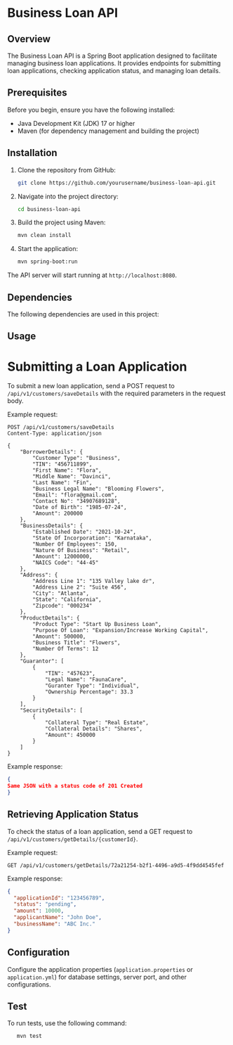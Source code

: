 # Business Loan API

## Overview

The Business Loan API is a Spring Boot application designed to facilitate managing business loan applications. It provides endpoints for submitting loan applications, checking application status, and managing loan details.

## Prerequisites

Before you begin, ensure you have the following installed:
- Java Development Kit (JDK) 17 or higher
- Maven (for dependency management and building the project)

## Installation

1. Clone the repository from GitHub:
   ```bash
   git clone https://github.com/yourusername/business-loan-api.git
2. Navigate into the project directory:
   ```bash
   cd business-loan-api
3. Build the project using Maven:
   ```bash
   mvn clean install
4. Start the application:
   ```bash
   mvn spring-boot:run

The API server will start running at `http://localhost:8080`.

## Dependencies

The following dependencies are used in this project:



## Usage

# Submitting a Loan Application

To submit a new loan application, send a POST request to `/api/v1/customers/saveDetails` with the required parameters in the request body.

Example request:

```http
POST /api/v1/customers/saveDetails
Content-Type: application/json

{
    "BorrowerDetails": {
        "Customer Type": "Business",
        "TIN": "456711899",
        "First Name": "Flora",
        "Middle Name": "Davinci",
        "Last Name": "Fin",
        "Business Legal Name": "Blooming Flowers",
        "Email": "flora@gmail.com",
        "Contact No": "34907689128",
        "Date of Birth": "1985-07-24",
        "Amount": 200000
    },
    "BusinessDetails": {
        "Established Date": "2021-10-24",
        "State Of Incorporation": "Karnataka",
        "Number Of Employees": 150,
        "Nature Of Business": "Retail",
        "Amount": 12000000,
        "NAICS Code": "44-45"
    },
    "Address": {
        "Address Line 1": "135 Valley lake dr",
        "Address Line 2": "Suite 456",
        "City": "Atlanta",
        "State": "California",
        "Zipcode": "000234"
    },
    "ProductDetails": {
        "Product Type": "Start Up Business Loan",
        "Purpose Of Loan": "Expansion/Increase Working Capital",
        "Amount": 500000,
        "Business Title": "Flowers",
        "Number Of Terms": 12
    },
    "Guarantor": [
        {
            "TIN": "457623",
            "Legal Name": "FaunaCare",
            "Guranter Type": "Individual",
            "Ownership Percentage": 33.3
        }
    ],
    "SecurityDetails": [
        {
            "Collateral Type": "Real Estate",
            "Collateral Details": "Shares",
            "Amount": 450000
        }
    ]
}
```

Example response:

```json
{
Same JSON with a status code of 201 Created
}
```

## Retrieving Application Status

To check the status of a loan application, send a GET request to 
`/api/v1/customers/getDetails/{customerId}`.

Example request:

```http
GET /api/v1/customers/getDetails/72a21254-b2f1-4496-a9d5-4f9dd4545fef
```

Example response:

```json
{
  "applicationId": "123456789",
  "status": "pending",
  "amount": 10000,
  "applicantName": "John Doe",
  "businessName": "ABC Inc."
}
```

## Configuration

Configure the application properties (`application.properties` or `application.yml`)  for database 
settings, server port, and other configurations.

## Test

To run tests, use the following command:

```bash
   mvn test
```
